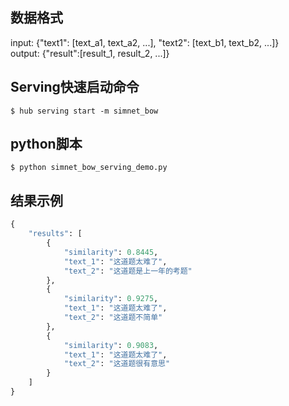 ## 数据格式  
input: {"text1": [text_a1, text_a2, ...], "text2": [text_b1, text_b2, ...]}  
output: {"result":[result_1, result_2, ...]}  

## Serving快速启动命令  
```shell
$ hub serving start -m simnet_bow  
```

## python脚本  
```shell
$ python simnet_bow_serving_demo.py  
```

## 结果示例  
```python
{  
    "results": [  
        {  
            "similarity": 0.8445,  
            "text_1": "这道题太难了",  
            "text_2": "这道题是上一年的考题"  
        },  
        {  
            "similarity": 0.9275,  
            "text_1": "这道题太难了",  
            "text_2": "这道题不简单"  
        },  
        {  
            "similarity": 0.9083,  
            "text_1": "这道题太难了",  
            "text_2": "这道题很有意思"  
        }  
    ]  
}  
```
